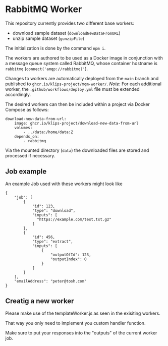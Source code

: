 # RabbitMQ Worker

This repository currently provides two different base workers:

- download sample dataset (`downloadNewDataFromURL`)
- unzip sample dataset (`gunzipFile`)

The initialization is done by the command `npm i`.

The workers are authored to be used as a Docker image in conjunction with a message queue system called RabbitMQ, whose container hostname is `rabbitmq` (`connect('amqp://rabbitmq)'`).

Changes to workers are automatically deployed from the `main` branch and published to `ghcr.io/klips-project/mqm-worker/`.
*Note*: For each additional worker, the `.github/workflows/deploy.yml` file must be extended accordingly.

The desired workers can then be included within a project via Docker Compose as follows:

```text
download-new-data-from-url:
    image: ghcr.io/klips-project/download-new-data-from-url
    volumes:
        - ../data:/home/data:Z
    depends_on:
        - rabbitmq
```

Via the mounted directory (`data`) the downloaded files are stored and processed if necessary.

## Job example

An example Job used with these workers might look like
```
{
    "job": [
        {
            "id": 123,
            "type": "download",
            "inputs": [
              "https://example.com/test.txt.gz"
            ]
        },
        {
            "id": 456,
            "type": "extract",
            "inputs": [
                {
                    "outputOfId": 123,
                    "outputIndex": 0
                }
            ]
        }
    ],
    "emailAddress": "peter@tosh.com"
}
```

## Creatig a new worker
Please make use of the templateWorker.js as seen in the exisiting workers.

That way you only need to implement you custom handler function.

Make sure to put your responses into the "outputs" of the current worker job.
